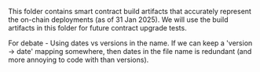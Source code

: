 This folder contains smart contract build artifacts that accurately represent the on-chain deployments (as of 31 Jan 2025). We will use the build artifacts in this folder for future contract upgrade tests.

For debate - Using dates vs versions in the name. If we can keep a 'version -> date' mapping somewhere, then dates in the file name is redundant (and more annoying to code with than versions).